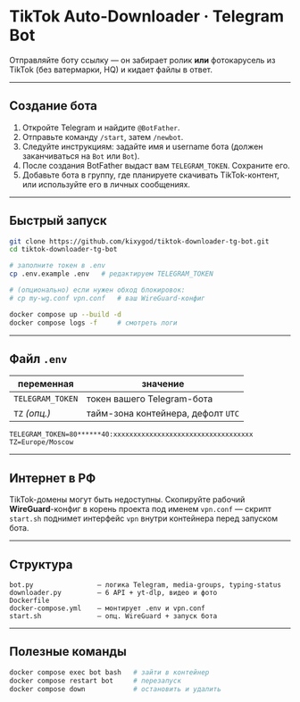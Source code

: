 

# TikTok Auto-Downloader · Telegram Bot

Отправляйте боту ссылку — он забирает ролик **или** фотокарусель из TikTok (без ватермарки, HQ) и кидает файлы в ответ.

---

## Создание бота

1. Откройте Telegram и найдите `@BotFather`.
2. Отправьте команду `/start`, затем `/newbot`.
3. Следуйте инструкциям: задайте имя и username бота (должен заканчиваться на `Bot` или `Bot`).
4. После создания BotFather выдаст вам `TELEGRAM_TOKEN`. Сохраните его.
5. Добавьте бота в группу, где планируете скачивать TikTok-контент, или используйте его в личных сообщениях.

---

## Быстрый запуск

```bash
git clone https://github.com/kixygod/tiktok-downloader-tg-bot.git
cd tiktok-downloader-tg-bot

# заполните токен в .env
cp .env.example .env   # редактируем TELEGRAM_TOKEN

# (опционально) если нужен обход блокировок:
# cp my-wg.conf vpn.conf   # ваш WireGuard-конфиг

docker compose up --build -d
docker compose logs -f     # смотреть логи
```

---

## Файл `.env`

| переменная       | значение                           |
| ---------------- | ---------------------------------- |
| `TELEGRAM_TOKEN` | токен вашего Telegram-бота         |
| `TZ` *(опц.)*    | тайм-зона контейнера, дефолт `UTC` |

```dotenv
TELEGRAM_TOKEN=80******40:xxxxxxxxxxxxxxxxxxxxxxxxxxxxxxxxxxx
TZ=Europe/Moscow
```

---

## Интернет в РФ

TikTok-домены могут быть недоступны.
Скопируйте рабочий **WireGuard**-конфиг в корень проекта под именем `vpn.conf` — скрипт `start.sh` поднимет интерфейс `vpn` внутри контейнера перед запуском бота.

---

## Структура

```
bot.py                – логика Telegram, media-groups, typing-status
downloader.py         – 6 API + yt-dlp, видео и фото
Dockerfile
docker-compose.yml    – монтирует .env и vpn.conf
start.sh              – опц. WireGuard + запуск бота
```

---

## Полезные команды

```bash
docker compose exec bot bash   # зайти в контейнер
docker compose restart bot     # перезапуск
docker compose down            # остановить и удалить
```
